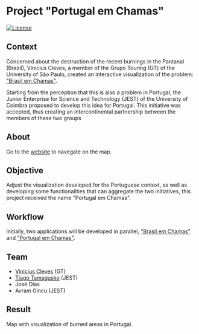 # Project "Portugal em Chamas"

[![License](https://img.shields.io/badge/License-MIT-blue.svg)](LICENSE)

## Context

Concerned about the destruction of the recent burnings in the Pantanal (Brazil), Vinicius Cleves, a member of the Grupo Touring (GT) of the University of São Paulo, created an interactive visualization of the problem: ["Brasil em Chamas"](https://vinicius-cleves.github.io/brasil-em-chamas/).

Starting from the perception that this is also a problem in Portugal, the Junior Enterprise for Science and Technology (JEST) of the University of Coimbra proposed to develop this idea for Portugal. This initiative was accepted, thus creating an intercontinental partnership between the members of these two groups

## About

Go to the [website](https://vinicius-cleves.github.io/portugal-em-chamas/) to navegate on the map.

## Objective

Adjust the visualization developed for the Portuguese context, as well as developing some functionalities that can aggregate the two initiatives, this project received the name "Portugal em Chamas".

## Workflow

Initially, two applications will be developed in parallel, ["Brasil em Chamas"](https://github.com/vinicius-cleves/brasil-em-chamas/) and
["Portugal em Chamas"](https://github.com/vinicius-cleves/portugal-em-chamas/).

## Team

* [Vinicius Cleves](https://github.com/vinicius-cleves/) (GT)
* [Tiago Tamagusko](https://github.com/tamagusko) (JEST)
* José Dias
* Avram Gincu (JEST)

## Result

Map with visualization of burned areas in Portugal.

<!-- ## Contact

emailprojeto@email.com -->
